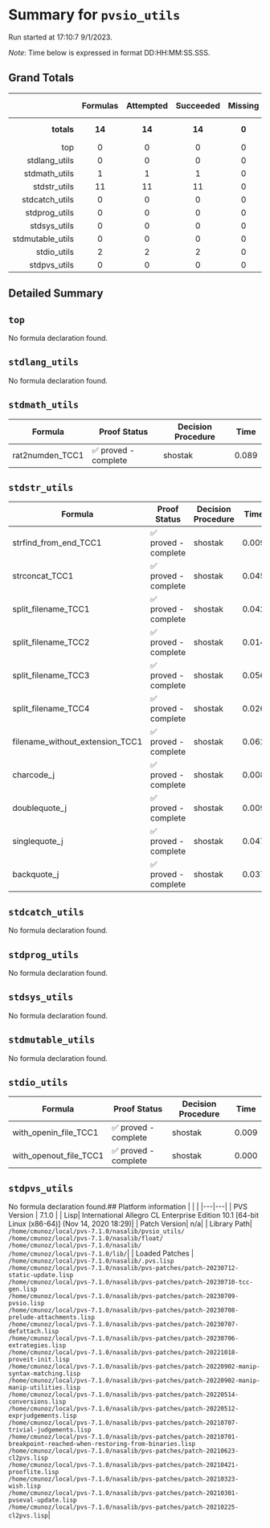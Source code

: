 # Summary for `pvsio_utils`
Run started at 17:10:7 9/1/2023.

_Note_: Time below is expressed in format DD:HH:MM:SS.SSS.
## Grand Totals 
|            | Formulas | Attempted | Succeeded | Missing | Total Time |
| ---:       | :---:    | :---:     | :---:     | :---:   | ---        |
| **totals** | **14**   | **14**    | **14**    | **0**  | **0.453 s**   |
|top|0|0|0|0|0.000|
|stdlang_utils|0|0|0|0|0.000|
|stdmath_utils|1|1|1|0|0.089|
|stdstr_utils|11|11|11|0|0.355|
|stdcatch_utils|0|0|0|0|0.000|
|stdprog_utils|0|0|0|0|0.000|
|stdsys_utils|0|0|0|0|0.000|
|stdmutable_utils|0|0|0|0|0.000|
|stdio_utils|2|2|2|0|0.009|
|stdpvs_utils|0|0|0|0|0.000|
## Detailed Summary 
## `top`
No formula declaration found.
## `stdlang_utils`
No formula declaration found.
## `stdmath_utils`

| Formula | Proof Status | Decision Procedure | Time |
| ---     | ---          | ---                | ---  |
|rat2numden_TCC1|✅ proved - complete|shostak|0.089|

## `stdstr_utils`

| Formula | Proof Status | Decision Procedure | Time |
| ---     | ---          | ---                | ---  |
|strfind_from_end_TCC1|✅ proved - complete|shostak|0.009|
|strconcat_TCC1|✅ proved - complete|shostak|0.045|
|split_filename_TCC1|✅ proved - complete|shostak|0.042|
|split_filename_TCC2|✅ proved - complete|shostak|0.014|
|split_filename_TCC3|✅ proved - complete|shostak|0.056|
|split_filename_TCC4|✅ proved - complete|shostak|0.026|
|filename_without_extension_TCC1|✅ proved - complete|shostak|0.062|
|charcode_j|✅ proved - complete|shostak|0.008|
|doublequote_j|✅ proved - complete|shostak|0.009|
|singlequote_j|✅ proved - complete|shostak|0.047|
|backquote_j|✅ proved - complete|shostak|0.037|

## `stdcatch_utils`
No formula declaration found.
## `stdprog_utils`
No formula declaration found.
## `stdsys_utils`
No formula declaration found.
## `stdmutable_utils`
No formula declaration found.
## `stdio_utils`

| Formula | Proof Status | Decision Procedure | Time |
| ---     | ---          | ---                | ---  |
|with_openin_file_TCC1|✅ proved - complete|shostak|0.009|
|with_openout_file_TCC1|✅ proved - complete|shostak|0.000|

## `stdpvs_utils`
No formula declaration found.## Platform information 
|  |  |
|---|---|
| PVS Version | 7.1.0 |
| Lisp| International Allegro CL Enterprise Edition 10.1 [64-bit Linux (x86-64)] (Nov 14, 2020 18:29)|
| Patch Version| n/a|
| Library Path| `/home/cmunoz/local/pvs-7.1.0/nasalib/pvsio_utils/`<br/>`/home/cmunoz/local/pvs-7.1.0/nasalib/float/`<br/>`/home/cmunoz/local/pvs-7.1.0/nasalib/`<br/>`/home/cmunoz/local/pvs-7.1.0/lib/`|
| Loaded Patches | `/home/cmunoz/local/pvs-7.1.0/nasalib/.pvs.lisp`<br/>`/home/cmunoz/local/pvs-7.1.0/nasalib/pvs-patches/patch-20230712-static-update.lisp`<br/>`/home/cmunoz/local/pvs-7.1.0/nasalib/pvs-patches/patch-20230710-tcc-gen.lisp`<br/>`/home/cmunoz/local/pvs-7.1.0/nasalib/pvs-patches/patch-20230709-pvsio.lisp`<br/>`/home/cmunoz/local/pvs-7.1.0/nasalib/pvs-patches/patch-20230708-prelude-attachments.lisp`<br/>`/home/cmunoz/local/pvs-7.1.0/nasalib/pvs-patches/patch-20230707-defattach.lisp`<br/>`/home/cmunoz/local/pvs-7.1.0/nasalib/pvs-patches/patch-20230706-extrategies.lisp`<br/>`/home/cmunoz/local/pvs-7.1.0/nasalib/pvs-patches/patch-20221018-proveit-init.lisp`<br/>`/home/cmunoz/local/pvs-7.1.0/nasalib/pvs-patches/patch-20220902-manip-syntax-matching.lisp`<br/>`/home/cmunoz/local/pvs-7.1.0/nasalib/pvs-patches/patch-20220902-manip-manip-utilities.lisp`<br/>`/home/cmunoz/local/pvs-7.1.0/nasalib/pvs-patches/patch-20220514-conversions.lisp`<br/>`/home/cmunoz/local/pvs-7.1.0/nasalib/pvs-patches/patch-20220512-exprjudgements.lisp`<br/>`/home/cmunoz/local/pvs-7.1.0/nasalib/pvs-patches/patch-20210707-trivial-judgements.lisp`<br/>`/home/cmunoz/local/pvs-7.1.0/nasalib/pvs-patches/patch-20210701-breakpoint-reached-when-restoring-from-binaries.lisp`<br/>`/home/cmunoz/local/pvs-7.1.0/nasalib/pvs-patches/patch-20210623-cl2pvs.lisp`<br/>`/home/cmunoz/local/pvs-7.1.0/nasalib/pvs-patches/patch-20210421-prooflite.lisp`<br/>`/home/cmunoz/local/pvs-7.1.0/nasalib/pvs-patches/patch-20210323-wish.lisp`<br/>`/home/cmunoz/local/pvs-7.1.0/nasalib/pvs-patches/patch-20210301-pvseval-update.lisp`<br/>`/home/cmunoz/local/pvs-7.1.0/nasalib/pvs-patches/patch-20210225-cl2pvs.lisp`|
